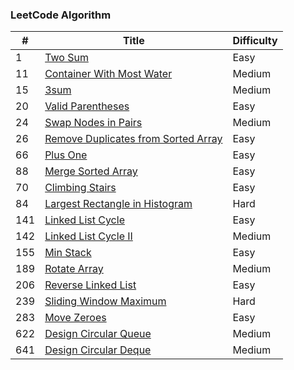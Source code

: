 ### LeetCode Algorithm

| #    | Title                                                        | Difficulty |
| ---- | ------------------------------------------------------------ | ---------- |
| 1    | [Two Sum](https://leetcode.com/problems/two-sum/)            | Easy       |
| 11   | [Container With Most Water](https://leetcode.com/problems/container-with-most-water/) | Medium     |
| 15   | [3sum](https://leetcode.com/problems/3sum/)                  | Medium     |
| 20   | [Valid Parentheses](https://leetcode.com/problems/valid-parentheses/) | Easy       |
| 24   | [Swap Nodes in Pairs](https://leetcode.com/problems/swap-nodes-in-pairs/) | Medium       |
| 26   | [Remove Duplicates from Sorted Array](https://leetcode.com/problems/remove-duplicates-from-sorted-array/) | Easy       |
| 66   | [Plus One](https://leetcode.com/problems/rplus-one/) | Easy       |
| 88   | [Merge Sorted Array](https://leetcode.com/problems/merge-sorted-array/) | Easy       |
| 70   | [Climbing Stairs](https://leetcode.com/problems/climbing-stairs/) | Easy       |
| 84   | [Largest Rectangle in Histogram](https://leetcode.com/problems/largest-rectangle-in-histogram/) | Hard       |
| 141  | [Linked List Cycle](https://leetcode.com/problems/linked-list-cycle/) | Easy       |
| 142  | [Linked List Cycle II](https://leetcode.com/problems/linked-list-cycle-ii/) | Medium       |
| 155  | [Min Stack](https://leetcode.com/problems/min-stack/) | Easy       |
| 189  | [Rotate Array](https://leetcode.com/problems/rotate-array/) | Medium       |
| 206  | [Reverse Linked List](https://leetcode.com/problems/reverse-linked-list/) | Easy       |
| 239  | [Sliding Window Maximum](https://leetcode.com/problems/sliding-window-maximum/) | Hard       |
| 283  | [Move Zeroes](https://leetcode.com/problems/move-zeroes/)    | Easy       |
| 622  | [Design Circular Queue](https://leetcode.com/problems/design-circular-queue/)    | Medium       |
| 641  | [Design Circular Deque](https://leetcode.com/problems/design-circular-deque/)    | Medium       |

